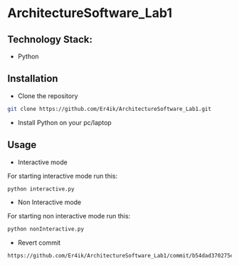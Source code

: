 # ArchitectureSoftware_Lab1

## Technology Stack:
- Python

## Installation 

- Clone the repository
```bash
git clone https://github.com/Er4ik/ArchitectureSoftware_Lab1.git 
```

- Install Python on your pc/laptop

## Usage 

- Interactive mode

For starting interactive mode run this: 

```bash
python interactive.py 
```

- Non Interactive mode

For starting non interactive mode run this: 

```bash
python nonInteractive.py 
```

- Revert commit 

```
https://github.com/Er4ik/ArchitectureSoftware_Lab1/commit/b54dad370275e5d2111f8003cef42e05d474b5d5
```
